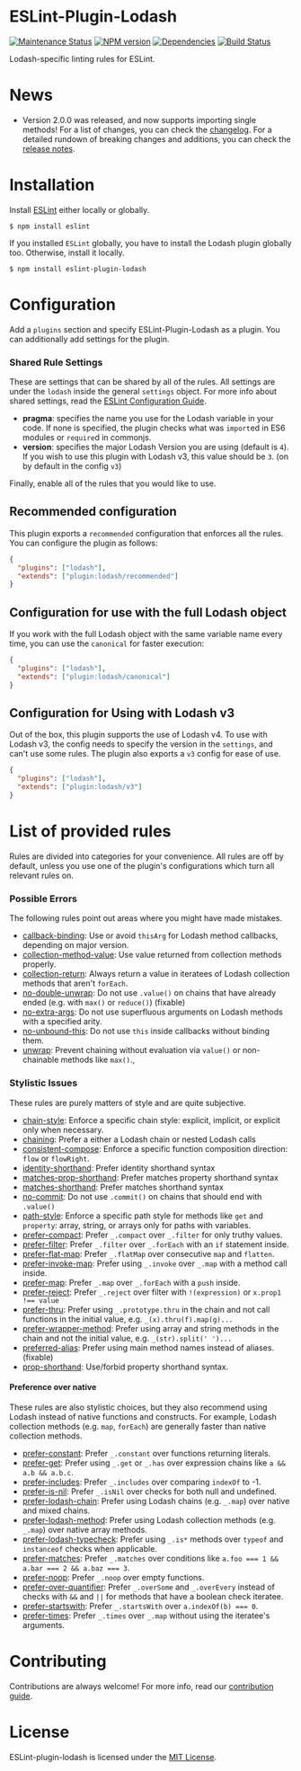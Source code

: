ESLint-Plugin-Lodash
===================

[![Maintenance Status][status-image]][status-url] [![NPM version][npm-image]][npm-url] [![Dependencies][deps-image]][deps-url] [![Build Status][build-image]][build-url]

Lodash-specific linting rules for ESLint.
# News
- Version 2.0.0 was released, and now supports importing single methods! For a list of changes, you can check the [changelog](CHANGELOG.md). 
For a detailed rundown of breaking changes and additions, you can check the [release notes](https://github.com/wix/eslint-plugin-lodash/wiki/Release-Notes). 

# Installation

Install [ESLint](https://www.github.com/eslint/eslint) either locally or globally.

    $ npm install eslint

If you installed `ESLint` globally, you have to install the Lodash plugin globally too. Otherwise, install it locally.

    $ npm install eslint-plugin-lodash

# Configuration

Add a `plugins` section and specify ESLint-Plugin-Lodash as a plugin.
You can additionally add settings for the plugin.

### Shared Rule Settings
These are settings that can be shared by all of the rules. All settings are under the `lodash` inside the general `settings` object. For more info about shared settings, read the [ESLint Configuration Guide](http://eslint.org/docs/user-guide/configuring#adding-shared-settings).

* __pragma__: specifies the name you use for the Lodash variable in your code. If none is specified, the plugin checks what was `import`ed in ES6 modules or `require`d in commonjs.
* __version__: specifies the major Lodash Version you are using (default is `4`).
If you wish to use this plugin with Lodash v3, this value should be `3`. (on by default in the config `v3`)


Finally, enable all of the rules that you would like to use.
## Recommended configuration
This plugin exports a `recommended` configuration that enforces all the rules. You can configure the plugin as follows:

```json
{
  "plugins": ["lodash"],
  "extends": ["plugin:lodash/recommended"]
}
```
## Configuration for use with the full Lodash object
If you work with the full Lodash object with the same variable name every time, you can use the `canonical` for faster execution:
```json
{
  "plugins": ["lodash"],
  "extends": ["plugin:lodash/canonical"]
}
```

## Configuration for Using with Lodash v3
Out of the box, this plugin supports the use of Lodash v4. To use with Lodash v3, the config needs to specify the version in the `settings`, and can't use some rules.
The plugin also exports a `v3` config for ease of use.

```json
{
  "plugins": ["lodash"],
  "extends": ["plugin:lodash/v3"]
}
```

# List of provided rules
Rules are divided into categories for your convenience. All rules are off by default, unless you use one of the plugin's configurations which turn all relevant rules on.
### Possible Errors
The following rules point out areas where you might have made mistakes.

* [callback-binding](docs/rules/callback-binding.md): Use or avoid `thisArg` for Lodash method callbacks, depending on major version.
* [collection-method-value](docs/rules/collection-method-value.md): Use value returned from collection methods properly.
* [collection-return](docs/rules/collection-return.md): Always return a value in iteratees of Lodash collection methods that aren't `forEach`.
* [no-double-unwrap](docs/rules/no-double-unwrap.md): Do not use `.value()` on chains that have already ended (e.g. with `max()` or `reduce()`) (fixable)
* [no-extra-args](docs/rules/no-extra-args.md): Do not use superfluous arguments on Lodash methods with a specified arity.
* [no-unbound-this](docs/rules/no-unbound-this.md): Do not use `this` inside callbacks without binding them.
* [unwrap](docs/rules/unwrap.md): Prevent chaining without evaluation via `value()` or non-chainable methods like `max()`.,

### Stylistic Issues
These rules are purely matters of style and are quite subjective.
* [chain-style](docs/rules/chain-style.md): Enforce a specific chain style: explicit, implicit, or explicit only when necessary.
* [chaining](docs/rules/chaining.md): Prefer a either a Lodash chain or nested Lodash calls
* [consistent-compose](docs/rules/consistent-compose.md): Enforce a specific function composition direction: `flow` or `flowRight`.
* [identity-shorthand](docs/rules/identity-shorthand.md): Prefer identity shorthand syntax
* [matches-prop-shorthand](docs/rules/matches-prop-shorthand.md): Prefer matches property shorthand syntax
* [matches-shorthand](docs/rules/matches-shorthand.md): Prefer matches shorthand syntax
* [no-commit](docs/rules/no-commit.md): Do not use `.commit()` on chains that should end with `.value()`
* [path-style](docs/rules/path-style.md): Enforce a specific path style for methods like `get` and `property`: array, string, or arrays only for paths with variables.
* [prefer-compact](docs/rules/prefer-compact.md): Prefer `_.compact` over `_.filter` for only truthy values.
* [prefer-filter](docs/rules/prefer-filter.md): Prefer `_.filter` over `_.forEach` with an `if` statement inside.
* [prefer-flat-map](docs/rules/prefer-flat-map.md): Prefer `_.flatMap` over consecutive `map` and `flatten`.
* [prefer-invoke-map](docs/rules/prefer-invoke-map.md): Prefer using `_.invoke` over `_.map` with a method call inside.
* [prefer-map](docs/rules/prefer-map.md): Prefer `_.map` over `_.forEach` with a `push` inside.
* [prefer-reject](docs/rules/prefer-reject.md): Prefer `_.reject` over filter with `!(expression)` or `x.prop1 !== value`
* [prefer-thru](docs/rules/prefer-thru.md): Prefer using `_.prototype.thru` in the chain and not call functions in the initial value, e.g. `_(x).thru(f).map(g)...`
* [prefer-wrapper-method](docs/rules/prefer-wrapper-method.md): Prefer using array and string methods in the chain and not the initial value, e.g. `_(str).split(' ')...`
* [preferred-alias](docs/rules/preferred-alias.md): Prefer using main method names instead of aliases. (fixable)
* [prop-shorthand](docs/rules/prop-shorthand.md): Use/forbid property shorthand syntax.

#### Preference over native
These rules are also stylistic choices, but they also recommend using Lodash instead of native functions and constructs.
For example, Lodash collection methods (e.g. `map`, `forEach`) are generally faster than native collection methods.
* [prefer-constant](docs/rules/prefer-constant.md): Prefer `_.constant` over functions returning literals.
* [prefer-get](docs/rules/prefer-get.md): Prefer using `_.get` or `_.has` over expression chains like `a && a.b && a.b.c`.
* [prefer-includes](docs/rules/prefer-includes.md): Prefer `_.includes` over comparing `indexOf` to -1.
* [prefer-is-nil](docs/rules/prefer-is-nil.md): Prefer `_.isNil` over checks for both null and undefined.
* [prefer-lodash-chain](docs/rules/prefer-lodash-chain.md): Prefer using Lodash chains (e.g. `_.map`) over native and mixed chains.
* [prefer-lodash-method](docs/rules/prefer-lodash-method.md): Prefer using Lodash collection methods (e.g. `_.map`) over native array methods.
* [prefer-lodash-typecheck](docs/rules/prefer-lodash-typecheck.md): Prefer using `_.is*` methods over `typeof` and `instanceof` checks when applicable.
* [prefer-matches](docs/rules/prefer-matches.md): Prefer `_.matches` over conditions like `a.foo === 1 && a.bar === 2 && a.baz === 3`.
* [prefer-noop](docs/rules/prefer-noop.md): Prefer `_.noop` over empty functions.
* [prefer-over-quantifier](docs/rules/prefer-over-quantifier.md): Prefer `_.overSome` and `_.overEvery` instead of checks with `&&` and `||` for methods that have a boolean check iteratee.
* [prefer-startswith](docs/rules/prefer-startswith.md): Prefer `_.startsWith` over `a.indexOf(b) === 0`.
* [prefer-times](docs/rules/prefer-times.md): Prefer `_.times` over `_.map` without using the iteratee's arguments.

# Contributing
Contributions are always welcome! For more info, read our [contribution guide](.github/CONTRIBUTING.md).

# License

ESLint-plugin-lodash is licensed under the [MIT License](http://www.opensource.org/licenses/mit-license.php).

[npm-url]: https://npmjs.org/package/eslint-plugin-lodash
[npm-image]: http://img.shields.io/npm/v/eslint-plugin-lodash.svg?style=flat-square

[deps-url]: https://david-dm.org/wix/eslint-plugin-lodash
[deps-image]: https://img.shields.io/david/dev/wix/eslint-plugin-lodash.svg?style=flat-square


[status-url]: https://github.com/wix/eslint-plugin-lodash/pulse
[status-image]: http://img.shields.io/badge/status-maintained-brightgreen.svg?style=flat-square

[build-image]: https://travis-ci.org/wix/eslint-plugin-lodash.svg?branch=master
[build-url]: https://travis-ci.org/wix/eslint-plugin-lodash